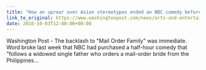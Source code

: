 ```yaml
---
title: "How an uproar over Asian stereotypes ended an NBC comedy before it started"
link_to_original: https://www.washingtonpost.com/news/arts-and-entertainment/wp/2016/10/03/how-an-uproar-over-asian-stereotypes-ended-an-nbc-comedy-before-it-started/)  
date: 2016-10-03T12:00:00+00:00
---
```

  
Washington Post - The backlash to "Mail Order Family" was immediate. Word broke last week that NBC had purchased a half-hour comedy that "follows a widowed single father who orders a mail-order bride from the Philippines... 

